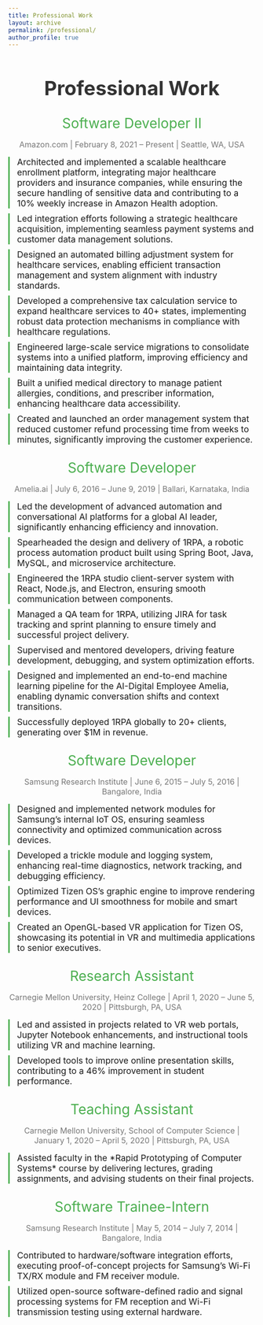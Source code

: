 ```yaml
---
title: Professional Work
layout: archive
permalink: /professional/
author_profile: true
---
```


<style>
  .work-container {
    text-align: center;
    margin-bottom: 40px;
  }

  .work-img {
    border-radius: 10px;
    box-shadow: 0 4px 8px rgba(0, 0, 0, 0.1);
    margin-bottom: 20px;
  }

  .work-header {
    font-size: 2.5rem;
    color: #333;
    margin-bottom: 15px;
  }

  .company-title {
    font-size: 1.75rem;
    color: #4CAF50;
    margin-top: 30px;
    margin-bottom: 10px;
  }

  .date-location {
    font-size: 1rem;
    color: #777;
    margin-bottom: 15px;
  }

  .responsibilities-list {
    list-style-type: none;
    padding: 0;
    font-size: 1.1rem;
    margin: 10px 0;
  }

  .responsibilities-list li {
    margin: 10px 0;
    padding-left: 15px;
    text-align: left;
    border-left: 3px solid #4CAF50;
  }

  .section-title {
    font-size: 1.75rem;
    color: #4CAF50;
    margin-top: 40px;
    margin-bottom: 20px;
  }
</style>

<div class="work-container">
  <h1 class="work-header">Professional Work</h1>
  
  <div class="company-section">
    <div class="company-title">Software Developer II</div>
    <p class="date-location">Amazon.com | February 8, 2021 – Present | Seattle, WA, USA</p>
    <ul class="responsibilities-list">
      <li>Architected and implemented a scalable healthcare enrollment platform, integrating major healthcare providers and insurance companies, while ensuring the secure handling of sensitive data and contributing to a 10% weekly increase in Amazon Health adoption.</li>
      <li>Led integration efforts following a strategic healthcare acquisition, implementing seamless payment systems and customer data management solutions.</li>
      <li>Designed an automated billing adjustment system for healthcare services, enabling efficient transaction management and system alignment with industry standards.</li>
      <li>Developed a comprehensive tax calculation service to expand healthcare services to 40+ states, implementing robust data protection mechanisms in compliance with healthcare regulations.</li>
      <li>Engineered large-scale service migrations to consolidate systems into a unified platform, improving efficiency and maintaining data integrity.</li>
      <li>Built a unified medical directory to manage patient allergies, conditions, and prescriber information, enhancing healthcare data accessibility.</li>
      <li>Created and launched an order management system that reduced customer refund processing time from weeks to minutes, significantly improving the customer experience.</li>
    </ul>
  </div>

  <div class="company-section">
    <div class="company-title">Software Developer</div>
    <p class="date-location">Amelia.ai | July 6, 2016 – June 9, 2019 | Ballari, Karnataka, India</p>
    <ul class="responsibilities-list">
      <li>Led the development of advanced automation and conversational AI platforms for a global AI leader, significantly enhancing efficiency and innovation.</li>
      <li>Spearheaded the design and delivery of 1RPA, a robotic process automation product built using Spring Boot, Java, MySQL, and microservice architecture.</li>
      <li>Engineered the 1RPA studio client-server system with React, Node.js, and Electron, ensuring smooth communication between components.</li>
      <li>Managed a QA team for 1RPA, utilizing JIRA for task tracking and sprint planning to ensure timely and successful project delivery.</li>
      <li>Supervised and mentored developers, driving feature development, debugging, and system optimization efforts.</li>
      <li>Designed and implemented an end-to-end machine learning pipeline for the AI-Digital Employee Amelia, enabling dynamic conversation shifts and context transitions.</li>
      <li>Successfully deployed 1RPA globally to 20+ clients, generating over $1M in revenue.</li>
    </ul>
  </div>

  <div class="company-section">
    <div class="company-title">Software Developer</div>
    <p class="date-location">Samsung Research Institute | June 6, 2015 – July 5, 2016 | Bangalore, India</p>
    <ul class="responsibilities-list">
      <li>Designed and implemented network modules for Samsung’s internal IoT OS, ensuring seamless connectivity and optimized communication across devices.</li>
      <li>Developed a trickle module and logging system, enhancing real-time diagnostics, network tracking, and debugging efficiency.</li>
      <li>Optimized Tizen OS’s graphic engine to improve rendering performance and UI smoothness for mobile and smart devices.</li>
      <li>Created an OpenGL-based VR application for Tizen OS, showcasing its potential in VR and multimedia applications to senior executives.</li>
    </ul>
  </div>

  <div class="company-section">
    <div class="company-title">Research Assistant</div>
    <p class="date-location">Carnegie Mellon University, Heinz College | April 1, 2020 – June 5, 2020 | Pittsburgh, PA, USA</p>
    <ul class="responsibilities-list">
      <li>Led and assisted in projects related to VR web portals, Jupyter Notebook enhancements, and instructional tools utilizing VR and machine learning.</li>
      <li>Developed tools to improve online presentation skills, contributing to a 46% improvement in student performance.</li>
    </ul>
  </div>

  <div class="company-section">
    <div class="company-title">Teaching Assistant</div>
    <p class="date-location">Carnegie Mellon University, School of Computer Science | January 1, 2020 – April 5, 2020 | Pittsburgh, PA, USA</p>
    <ul class="responsibilities-list">
      <li>Assisted faculty in the *Rapid Prototyping of Computer Systems* course by delivering lectures, grading assignments, and advising students on their final projects.</li>
    </ul>
  </div>

  <div class="company-section">
    <div class="company-title">Software Trainee-Intern</div>
    <p class="date-location">Samsung Research Institute | May 5, 2014 – July 7, 2014 | Bangalore, India</p>
    <ul class="responsibilities-list">
      <li>Contributed to hardware/software integration efforts, executing proof-of-concept projects for Samsung’s Wi-Fi TX/RX module and FM receiver module.</li>
      <li>Utilized open-source software-defined radio and signal processing systems for FM reception and Wi-Fi transmission testing using external hardware.</li>
    </ul>
  </div>
</div>
